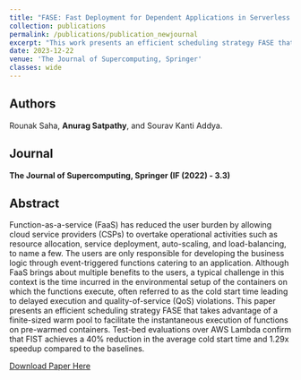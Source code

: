 ```yaml
---
title: "FASE: Fast Deployment for Dependent Applications in Serverless Environments"
collection: publications
permalink: /publications/publication_newjournal
excerpt: "This work presents an efficient scheduling strategy FASE that takes advantage of a finite-sized warm pool to facilitate the instantaneous execution of functions on pre-warmed containers."
date: 2023-12-22
venue: 'The Journal of Supercomputing, Springer'
classes: wide
---
```

## Authors
Rounak Saha, **Anurag Satpathy**, and Sourav Kanti Addya.

## Journal
**The Journal of Supercomputing, Springer (IF (2022) - 3.3)**

## Abstract
Function-as-a-service (FaaS) has reduced the user burden by allowing cloud service providers (CSPs) to overtake operational activities such as resource allocation, service deployment, auto-scaling, and load-balancing, to name a few. The users are only responsible for developing the business logic through event-triggered functions catering to an application. Although FaaS brings about multiple benefits to the users, a typical challenge in this context is the time incurred in the environmental setup of the containers on which the functions execute, often referred to as the cold start time leading to delayed execution and quality-of-service (QoS) violations. This paper presents an efficient scheduling strategy FASE that takes advantage of a finite-sized warm pool to facilitate the instantaneous execution of functions on pre-warmed containers. Test-bed evaluations over AWS Lambda confirm that FIST achieves a 40% reduction in the average cold start time and 1.29x speedup compared to the baselines.

[Download Paper Here](https://link.springer.com/article/10.1007/s11227-023-05840-w)
